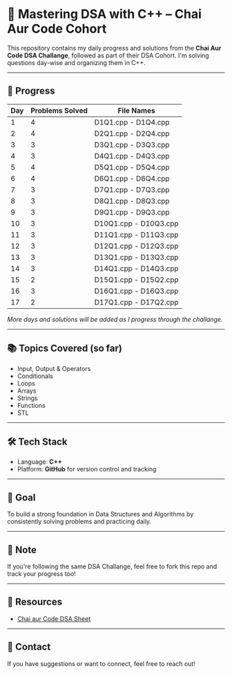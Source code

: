 # 🚀 Mastering DSA with C++ – Chai Aur Code Cohort

This repository contains my daily progress and solutions from the **Chai Aur Code DSA Challange**, followed as part of their DSA Cohort. I'm solving questions day-wise and organizing them in C++.

---

## 📅 Progress

| Day | Problems Solved | File Names         |
|-----|------------------|--------------------|
| 1   | 4                | D1Q1.cpp - D1Q4.cpp |
| 2   | 4                | D2Q1.cpp - D2Q4.cpp |
| 3   | 3                | D3Q1.cpp - D3Q3.cpp |
| 4   | 3                | D4Q1.cpp - D4Q3.cpp |
| 5   | 4                | D5Q1.cpp - D5Q4.cpp |
| 6   | 4                | D6Q1.cpp - D6Q4.cpp |
| 7   | 3                | D7Q1.cpp - D7Q3.cpp |
| 8   | 3                | D8Q1.cpp - D8Q3.cpp |
| 9   | 3                | D9Q1.cpp - D9Q3.cpp |
| 10  | 3                | D10Q1.cpp - D10Q3.cpp |
| 11  | 3                | D11Q1.cpp - D11Q3.cpp |
| 12  | 3                | D12Q1.cpp - D12Q3.cpp |
| 13  | 3                | D13Q1.cpp - D13Q3.cpp |
| 14  | 3                | D14Q1.cpp - D14Q3.cpp |
| 15  | 2                | D15Q1.cpp - D15Q2.cpp |
| 16  | 3                | D16Q1.cpp - D16Q3.cpp |
| 17  | 2                | D17Q1.cpp - D17Q2.cpp |

*More days and solutions will be added as I progress through the challange.*

---

## 📚 Topics Covered (so far)

- Input, Output & Operators
- Conditionals
- Loops
- Arrays
- Strings
- Functions
- STL

---

## 🛠️ Tech Stack

- Language: **C++**
- Platform: **GitHub** for version control and tracking

---

## 🧠 Goal

To build a strong foundation in Data Structures and Algorithms by consistently solving problems and practicing daily.

---

## 📌 Note

If you're following the same DSA Challange, feel free to fork this repo and track your progress too!

---

## 🔗 Resources

- [Chai aur Code DSA Sheet](https://courses.chaicode.com/learn)

---

## 📩 Contact

If you have suggestions or want to connect, feel free to reach out!

